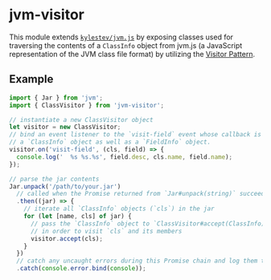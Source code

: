 # jvm-visitor

This module extends [`kylestev/jvm.js`](https://github.com/kylestev/jvm.js) by
exposing classes used for traversing the contents of a `ClassInfo` object from
jvm.js (a JavaScript representation of the JVM class file format) by utilizing
the [Visitor Pattern](https://en.wikipedia.org/wiki/Visitor_pattern).

## Example

```js
import { Jar } from 'jvm';
import { ClassVisitor } from 'jvm-visitor';

// instantiate a new ClassVisitor object
let visitor = new ClassVisitor;
// bind an event listener to the `visit-field` event whose callback is passed
// a `ClassInfo` object as well as a `FieldInfo` object.
visitor.on('visit-field', (cls, field) => {
  console.log('  %s %s.%s', field.desc, cls.name, field.name);
});

// parse the jar contents
Jar.unpack('/path/to/your.jar')
  // called when the Promise returned from `Jar#unpack(string)` succeeds
  .then((jar) => {
    // iterate all `ClassInfo` objects (`cls`) in the jar
    for (let [name, cls] of jar) {
      // pass the `ClassInfo` object to `ClassVisitor#accept(ClassInfo)`
      // in order to visit `cls` and its members
      visitor.accept(cls);
    }
  })
  // catch any uncaught errors during this Promise chain and log them to the console
  .catch(console.error.bind(console));

```
